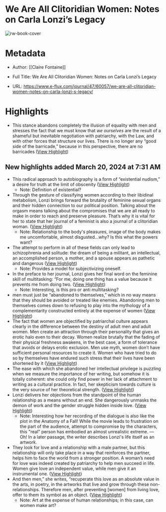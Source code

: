 # We Are All Clitoridian Women: Notes on Carla Lonzi’s Legacy

![rw-book-cover](https://images.e-flux-systems.com/2013_09_fotoLonziBASSAWEb.jpg?w=2000)

# Metadata
- Author: [[Claire Fontaine]]
- Full Title: We Are All Clitoridian Women: Notes on Carla Lonzi’s Legacy

- URL: https://www.e-flux.com/journal/47/60057/we-are-all-clitoridian-women-notes-on-carla-lonzi-s-legacy/

# Highlights
- This stance abandons completely the illusion of equality with men and stresses the fact that we must know that *we ourselves* are the result of a shameful but inevitable negotiation with patriarchy, with the Law, and with other forces that structure our lives. There is no longer any “good side of the barricade,” because in this perspective, there are no barricades ([View Highlight](https://read.readwise.io/read/01hrbpnytq08jdn183j2f531bg))
## New highlights added March 20, 2024 at 7:31 AM
- This radical approach to autobiography is a form of “existential nudism,” a desire for truth at the limit of obscenity ([View Highlight](https://read.readwise.io/read/01hsbtfmjx3b4pcqn4cfk5bm5y))
    - Note: Definition of existential?
- Through the gesture of classifying women according to their libidinal metabolism, Lonzi brings forward the brutality of feminine sexual organs and their hidden connection to our political position. Talking about the orgasm means talking about the compromises that we are all ready to make in order to reach and preserve pleasure. That’s why it is vital for her to state that her journal of a feminist is also a journal of a clitoridian woman. ([View Highlight](https://read.readwise.io/read/01hsbth12kp112g5nbk35ygm30))
    - Note: Relationship to the body's pleasures, image of the body makes me uncomfortable, almost disgusted...why? Is this what the powers want?
- The attempt to perform in all of these fields can only lead to schizophrenia and solitude: the dream of being a militant, an intellectual, an accomplished person, a mother, and a spouse appears as pathetic and dangerous ([View Highlight](https://read.readwise.io/read/01hsbthxtrf7fpc3fccpegvp51))
    - Note: Provides a model for subjectivizing oneself.
- In the preface to her journal, Lonzi gives her final word on the feminine skill of multitasking: “For me, doing one thing has a value because it prevents me from doing two. ([View Highlight](https://read.readwise.io/read/01hsbt7cbh578razgphtkc4r2m))
    - Note: Interesting, is this pro or anti multitasking?
- men must just be “abandoned to themselves,” which in no way means that they should be avoided or treated like enemies. Abandoning men to themselves comes down to refusing to play into the mythology of a complementarity constructed entirely at the expense of women ([View Highlight](https://read.readwise.io/read/01hsbtne63k12y9ej4cpjfs9b8))
- The fact that women are objectified by patriarchal culture appears clearly in the difference between the destiny of adult men and adult women. Men create an attraction through their personality that gives an erotic halo even to their decay. Women realize brutally that the fading of their physical freshness awakens, in the best case, a form of tolerance that avoids or delays erotic exclusion. Men use myth, women don’t have sufficient personal resources to create it. Women who have tried to do so by themselves have endured such stress that their lives have been shortened by it ([View Highlight](https://read.readwise.io/read/01hsbtmy3rb0bzh3stcb6wh6qp))
- The ease with which she abandoned her intellectual privilege is puzzling when we measure the importance of her writing, but somehow it is totally coherent: she could only find power in her lack of attachment to writing as a cultural practice. In fact, her skepticism towards culture is the very source of her theoretical strength. ([View Highlight](https://read.readwise.io/read/01hsbtsby78rxpwdehb255pmm1))
- Lonzi delivers her objections from the standpoint of the human relationship as a means without an end. She dangerously unmasks the demon of work and the gender struggle hidden inside love. ([View Highlight](https://read.readwise.io/read/01hsbv4d4eqm21pt6emsbkp5yp))
    - Note: Interesting how her recording of the dialogue is also like the plot in the Anatomy of a Fall! While the movie leads to frustration on the part of the audience, attempt to compromise by the characters, this "real" person has embodied an almost unrealistic extreme. — Oh! In a later passage, the writer describes Lonzi's life itself as an artwork.
- They look for love and a relationship with a male partner, but this relationship will only take place in a way that reinforces the partner, helps him to face the world from a stronger position. A woman’s need for love was indeed created by patriarchy to help men succeed in life. Women give love an independent value, while men give it an instrumental one. ([View Highlight](https://read.readwise.io/read/01hsbv7gc5r26d35ev8tkwhg7g))
- And then men,” she writes, “recuperate this love as an absolute value in the arts, in poetry, in the artworks that live and grow through these non-relationships. Therefore men, after preventing [women] from living love, offer to them its symbol as an object. ([View Highlight](https://read.readwise.io/read/01hsbv7tyy9dept5zth8033ner))
    - Note: Art at the expense of human relationships; in this case, can women make art?

